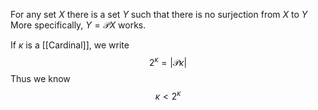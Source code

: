 For any set $X$ there is a set $Y$ 
such that there is no surjection from $X$ to $Y$
More specifically, $Y=\mathcal{P}X$ works.

If $\kappa$ is a [[Cardinal]], we write
$$
2^{\kappa}=\lvert \mathcal{P}\kappa \rvert 
$$
Thus we know
$$
\kappa<2^{\kappa}
$$
